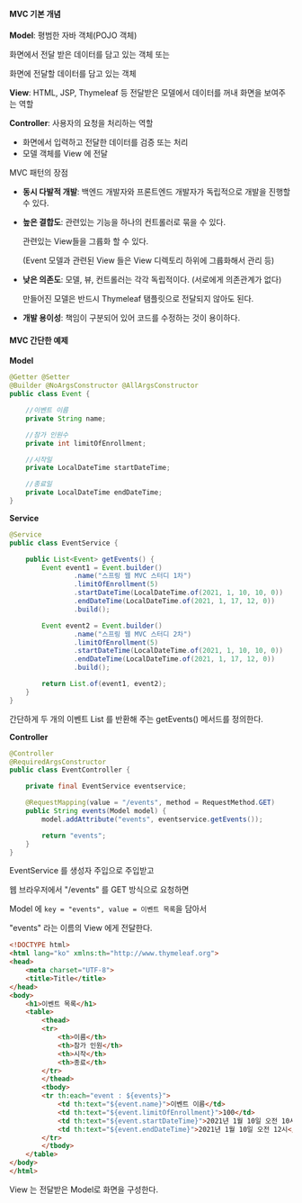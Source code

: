 #### MVC 기본 개념

**Model**: 평범한 자바 객체(POJO 객체)

화면에서 전달 받은 데이터를 담고 있는 객체 또는

화면에 전달할 데이터를 담고 있는 객체

**View**: HTML, JSP, Thymeleaf 등 전달받은 모델에서 데이터를 꺼내 화면을 보여주는 역할

**Controller**: 사용자의 요청을 처리하는 역할

- 화면에서 입력하고 전달한 데이터를 검증 또는 처리
- 모델 객체를 View 에 전달



MVC 패턴의 장점

- **동시 다발적 개발**: 백엔드 개발자와 프론트엔드 개발자가 독립적으로 개발을 진행할 수 있다.

- **높은 결합도**: 관련있는 기능을 하나의 컨트롤러로 묶을 수 있다.

  관련있는 View들을 그륩화 할 수 있다. 

  (Event 모델과 관련된 View 들은 View 디렉토리 하위에 그륩화해서 관리 등)

- **낮은 의존도**: 모델, 뷰, 컨트롤러는 각각 독립적이다. (서로에게 의존관계가 없다)

  만들어진 모델은 반드시 Thymeleaf 탬플릿으로 전달되지 않아도 된다.

- **개발 용이성**: 책임이 구분되어 있어 코드를 수정하는 것이 용이하다.



#### MVC 간단한 예제

**Model**

```java
@Getter @Setter
@Builder @NoArgsConstructor @AllArgsConstructor
public class Event {

    //이벤트 이름
    private String name;

    //참가 인원수
    private int limitOfEnrollment;

    //시작일
    private LocalDateTime startDateTime;

    //종료일
    private LocalDateTime endDateTime;
}
```



**Service**

```java
@Service
public class EventService {

    public List<Event> getEvents() {
        Event event1 = Event.builder()
                .name("스프링 웹 MVC 스터디 1차")
                .limitOfEnrollment(5)
                .startDateTime(LocalDateTime.of(2021, 1, 10, 10, 0))
                .endDateTime(LocalDateTime.of(2021, 1, 17, 12, 0))
                .build();

        Event event2 = Event.builder()
                .name("스프링 웹 MVC 스터디 2차")
                .limitOfEnrollment(5)
                .startDateTime(LocalDateTime.of(2021, 1, 10, 10, 0))
                .endDateTime(LocalDateTime.of(2021, 1, 17, 12, 0))
                .build();

        return List.of(event1, event2);
    }
}
```

간단하게 두 개의 이벤트 List 를 반환해 주는 getEvents() 메서드를 정의한다.



**Controller**

```java
@Controller
@RequiredArgsConstructor
public class EventController {

    private final EventService eventservice;

    @RequestMapping(value = "/events", method = RequestMethod.GET)
    public String events(Model model) {
        model.addAttribute("events", eventservice.getEvents());

        return "events";
    }
}
```

EventService 를 생성자 주입으로 주입받고

웹 브라우저에서 "/events" 를 GET 방식으로 요청하면 

Model 에 `key = "events", value = 이벤트 목록`을 담아서

"events" 라는 이름의 View 에게 전달한다.



```html
<!DOCTYPE html>
<html lang="ko" xmlns:th="http://www.thymeleaf.org">
<head>
    <meta charset="UTF-8">
    <title>Title</title>
</head>
<body>
    <h1>이벤트 목록</h1>
    <table>
        <thead>
        <tr>
            <th>이름</th>
            <th>참가 인원</th>
            <th>시작</th>
            <th>종료</th>
        </tr>
        </thead>
        <tbody>
        <tr th:each="event : ${events}">
            <td th:text="${event.name}">이벤트 이름</td>
            <td th:text="${event.limitOfEnrollment}">100</td>
            <td th:text="${event.startDateTime}">2021년 1월 10일 오전 10시</td>
            <td th:text="${event.endDateTime}">2021년 1월 10일 오전 12시</td>
        </tr>
        </tbody>
    </table>
</body>
</html>
```

View 는 전달받은 Model로 화면을 구성한다.
